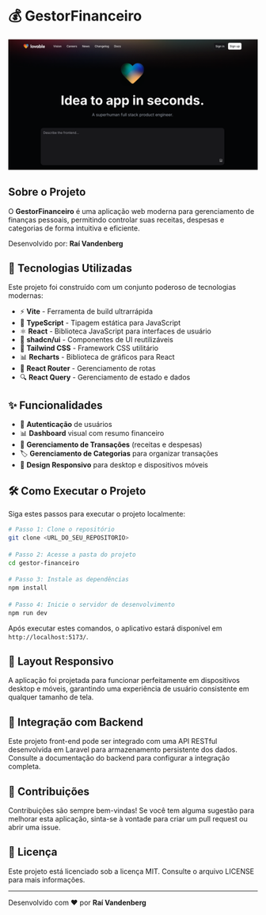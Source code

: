 
# 💰 GestorFinanceiro

![GestorFinanceiro](public/og-image.png)

## Sobre o Projeto

O **GestorFinanceiro** é uma aplicação web moderna para gerenciamento de finanças pessoais, permitindo controlar suas receitas, despesas e categorias de forma intuitiva e eficiente.

Desenvolvido por: **Raí Vandenberg**

## 🚀 Tecnologias Utilizadas

Este projeto foi construído com um conjunto poderoso de tecnologias modernas:

- ⚡ **Vite** - Ferramenta de build ultrarrápida
- 🔷 **TypeScript** - Tipagem estática para JavaScript
- ⚛️ **React** - Biblioteca JavaScript para interfaces de usuário
- 🎨 **shadcn/ui** - Componentes de UI reutilizáveis
- 🌊 **Tailwind CSS** - Framework CSS utilitário
- 📊 **Recharts** - Biblioteca de gráficos para React
- 🔄 **React Router** - Gerenciamento de rotas
- 🔍 **React Query** - Gerenciamento de estado e dados

## ✨ Funcionalidades

- 🔐 **Autenticação** de usuários
- 📊 **Dashboard** visual com resumo financeiro
- 💸 **Gerenciamento de Transações** (receitas e despesas)
- 🏷️ **Gerenciamento de Categorias** para organizar transações
- 📱 **Design Responsivo** para desktop e dispositivos móveis

## 🛠️ Como Executar o Projeto

Siga estes passos para executar o projeto localmente:

```bash
# Passo 1: Clone o repositório
git clone <URL_DO_SEU_REPOSITORIO>

# Passo 2: Acesse a pasta do projeto
cd gestor-financeiro

# Passo 3: Instale as dependências
npm install

# Passo 4: Inicie o servidor de desenvolvimento
npm run dev
```

Após executar estes comandos, o aplicativo estará disponível em `http://localhost:5173/`.

## 📱 Layout Responsivo

A aplicação foi projetada para funcionar perfeitamente em dispositivos desktop e móveis, garantindo uma experiência de usuário consistente em qualquer tamanho de tela.

## 🔗 Integração com Backend

Este projeto front-end pode ser integrado com uma API RESTful desenvolvida em Laravel para armazenamento persistente dos dados. Consulte a documentação do backend para configurar a integração completa.

## 🤝 Contribuições

Contribuições são sempre bem-vindas! Se você tem alguma sugestão para melhorar esta aplicação, sinta-se à vontade para criar um pull request ou abrir uma issue.

## 📄 Licença

Este projeto está licenciado sob a licença MIT. Consulte o arquivo LICENSE para mais informações.

---

Desenvolvido com ❤️ por **Raí Vandenberg**
